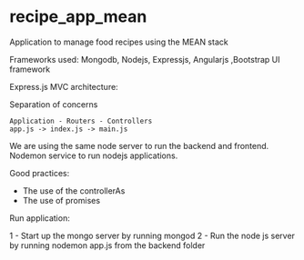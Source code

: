 # recipe_app_mean
Application to manage food recipes using the MEAN stack

Frameworks used:
Mongodb, Nodejs, Expressjs, Angularjs
,Bootstrap UI framework


Express.js MVC architecture:

Separation of concerns

	Application - Routers - Controllers
	app.js -> index.js -> main.js


We are using the same node server to run the backend and frontend. Nodemon service to run nodejs applications.


Good practices:

- The use of the controllerAs
- The use of promises


Run application:
 
 1 - Start up the mongo server by running mongod
 2 - Run the node js server by running nodemon app.js from the backend folder